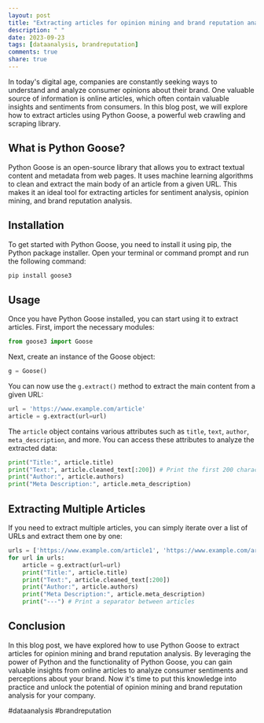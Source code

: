 ```yaml
---
layout: post
title: "Extracting articles for opinion mining and brand reputation analysis using Python Goose"
description: " "
date: 2023-09-23
tags: [dataanalysis, brandreputation]
comments: true
share: true
---
```


In today's digital age, companies are constantly seeking ways to understand and analyze consumer opinions about their brand. One valuable source of information is online articles, which often contain valuable insights and sentiments from consumers. In this blog post, we will explore how to extract articles using Python Goose, a powerful web crawling and scraping library.

## What is Python Goose?

Python Goose is an open-source library that allows you to extract textual content and metadata from web pages. It uses machine learning algorithms to clean and extract the main body of an article from a given URL. This makes it an ideal tool for extracting articles for sentiment analysis, opinion mining, and brand reputation analysis.

## Installation

To get started with Python Goose, you need to install it using pip, the Python package installer. Open your terminal or command prompt and run the following command:

```python
pip install goose3
```

## Usage

Once you have Python Goose installed, you can start using it to extract articles. First, import the necessary modules:

```python
from goose3 import Goose
```

Next, create an instance of the Goose object:

```python
g = Goose()
```

You can now use the `g.extract()` method to extract the main content from a given URL:

```python
url = 'https://www.example.com/article'
article = g.extract(url=url)
```

The `article` object contains various attributes such as `title`, `text`, `author`, `meta_description`, and more. You can access these attributes to analyze the extracted data:

```python
print("Title:", article.title)
print("Text:", article.cleaned_text[:200]) # Print the first 200 characters of the text
print("Author:", article.authors)
print("Meta Description:", article.meta_description)
```

## Extracting Multiple Articles

If you need to extract multiple articles, you can simply iterate over a list of URLs and extract them one by one:

```python
urls = ['https://www.example.com/article1', 'https://www.example.com/article2', 'https://www.example.com/article3']
for url in urls:
    article = g.extract(url=url)
    print("Title:", article.title)
    print("Text:", article.cleaned_text[:200])
    print("Author:", article.authors)
    print("Meta Description:", article.meta_description)
    print("---") # Print a separator between articles
```

## Conclusion

In this blog post, we have explored how to use Python Goose to extract articles for opinion mining and brand reputation analysis. By leveraging the power of Python and the functionality of Python Goose, you can gain valuable insights from online articles to analyze consumer sentiments and perceptions about your brand. Now it's time to put this knowledge into practice and unlock the potential of opinion mining and brand reputation analysis for your company.

#dataanalysis #brandreputation